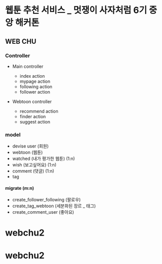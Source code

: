 # 웹툰 추천 서비스 _ 멋쟁이 사자처럼 6기 중앙 해커톤
## WEB CHU

### Controller
* Main controller
    * index action
    * mypage action
    * following action
    * follower action
    
* Webtoon controller
    * recommend action
    * finder action
    * suggest action
     
### model
* devise user (회원)
* webtoon (웹툰)
* watched (내가 평가한 웹툰) (1:n)
* wish (보고싶어요) (1:n)
* comment (댓글) (1:n)
* tag
#### migrate (m:n)
* create_follower_following (팔로우)
* create_tag_webtoon (세분화된 장르 _ 태그)
* create_comment_user (좋아요)
# webchu2
# webchu2
